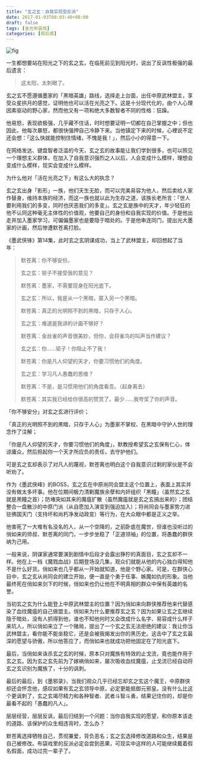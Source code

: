 ```yaml
---
title: "玄之玄：自我实现型反派"
date: 2017-01-03T00:03:40+08:00
draft: false
tags: [金光布袋戏]
categories: [观后感]
---
```


![fig](/玄之玄.jpg)

一生都想要站在阳光之下的玄之玄，在临死前见到阳光时，说出了反讽性极强的最后遗言：

> 这太阳，太刺眼了。



玄之玄不愿遵循墨家的「黑暗英雄」路线，选择走上台面，出任中原武林盟主，享受众星拱月的感觉，证明他也可以活在光亮之下。这是十分现代化的，由个人心理因素驱动的野心家，然而他又有一项和绝大多数智者不同的性格：狂躁。



他易怒，表现欲极强，几乎藏不住话，时时想要证明一切都在自己掌握之中；但也因此，他每次暴怒，都很快强押自己冷静下来。当他镇定下来的时候，心裡说不定还会想：「这么快就能控制住情绪，不愧是我！」，然后小小的得意一下。



在网络发达、键盘智者泛滥的今天，玄之玄的故事能让我们学到很多，也可以照见一个理想主义群体，在加入了自我意识强烈之人以后，人会变成什么模样，理想会变成什么模样，现实会变成什么模样。



为什么他对「活在光亮之下」有这么大的执念？



玄之玄出身「影形」一族，他们天生无脸，而可以完美易容为他人，然后卖给人家作替身，维持本族的经济，而这一族也就以此为生存之道，该族长老所言：「世人要利用我们的多变，同时也厌恶我们的多变」。玄之玄是族中的天才，年少轻狂的他不认同这种毫无主体性的价值观，他要自己的身份和自我实现的价值。于是他出走并加入墨家学习，可偏偏墨家也是要隐于暗处的。于是他串连同门，提出光大墨家的计画，然后惨遭默苍离打脸。



《墨武侠锋》第14集，此时玄之玄阴谋成功，当上了武林盟主，却回想起了当年：

> 默苍离：你不够安份。
>
> 玄之玄：钜子不接受我的意见？
>
> 默苍离：墨家，不需要现身在阳光底下。 
>
> 玄之玄：所以，我是从一个黑暗，匿入另一个黑暗。 
>
> 默苍离：真正的光明照不到的黑暗，只存于人心。 
>
> 玄之玄：难道是我讲的计画不够好？
>
> 默苍离：金丝雀的声音很美妙，但你，会将雀鸟的叫声当作建议？
>
> 玄之玄：你......钜子！你阻止不了我！ 
>
> 默苍离：你是凡人仰望的天才，你要习惯他们的角度。 
>
> 玄之玄：学习凡人愚蠢的思维？ 
>
> 默苍离：不是，是习惯用他们的角度看吾。（起身离去）
>
> 默苍离：其实我已经给你很高的赞赏了。最少……我夸奖了你的声音。



「你不够安分」对玄之玄进行评价；

「真正的光明照不到的黑暗，只存于人心」为墨家不掌权、在黑暗中守护人世的理念作了注解；

「你是凡人仰望的天才，你要习惯他们的角度」，默教授希望玄之玄保有仁心，体谅庸众，然后担起你一个天才所应负的责任，去守护他们。

可是玄之玄却表示了对凡人的蔑视，默苍离也明白这个自我意识过剩的家伙是不会听劝了。



作为《墨武侠峰》的BOSS，玄之玄在中原尚同会盟主这个位置上，表面上其实并没有做太多坏事。他在位期间极力清剿魔族余孽和内奸组织「黑瞳」（虽然玄之玄就是黑瞳之首）；防堵突如其来的魔瘟扩散（虽然魔瘟就是玄之玄搞出来的）；团结整合一盘散沙的中原门派（从自愿加入演变到强迫加入）；将尚同会与墨家势力进驻佛国天门（支持坏和尚朽净发动政变）等行为，在大众眼中都是正义之举。



他害死了一大堆有名没名的人，从一个空降的，之前卧底在魔世，但谁也没听过的俏如来的师叔、默苍离的同门，一步步坐稳了「正道领袖」的位置，将愚蠢的群侠纳为己用。



一般来说，阴谋家通常要演到剧情中后段才会露出狰狞的真面目，玄之玄却不一样。他在上一档《魔戮血战》后期登场没几集，观众们就能从他的内心独白得知他不是什么好货。俏如来也几乎都从一开始就知道，他是个野心家。可是，在群侠心目中，玄之玄从尚同会的建立开始，便一直是个勇于任事、嫉魔如仇的形象。当他最终死在俏如来剑下的时候，俏如来也仍让他在不明真相的群众中保有英雄的名誉。



当初玄之玄为什么能登上中原武林盟主的位置？因为俏如来向群侠推荐他来代替感染了血纹魔瘟的自己做盟主。俏如来为什么要推荐玄之玄？因为如果让玄之玄继续隐于暗处，没有人抓得到他，谁也不知他何时又会改成什么名字、易容成什么样子来坑人，所以俏如来立了一个赌局，提出了一个玄之玄无法拒绝的建议：我让你当武林盟主，看你能不能坐稳它，还是会被我揭发出你的黑历史。这击中了玄之玄最深的愿望与骄傲，所以他答应了，而俏如来也就成功把他固定在了阳光底下。



最后，当俏如来诛杀玄之玄的时候，原本只对魔族有特效的止戈流，竟也能作用于玄之玄。因为玄之玄先前为了嫁祸俏如来，屡次吸收血纹魔瘟，止戈流已经自动将玄之玄识别为魔族了，十分的讽刺。



最后的最后，到《墨邪录》，当我们观众几乎已经忘却玄之玄这个魔王，中原群侠却还会怀念他，感叹如果有玄之玄领导中原，必定更能抵御元邪皇。没有什么比这个更讽刺了，玄之玄竭尽精力和各种智者、武者斗智斗勇，结果记住你的，却是你最看不起的「愚蠢的凡人」。



层层经营，层层反讽，最后归结到一个问题：当你自我实现的愿望，和你原本该走的道路、该保护的众生相违背时，怎么办？



默苍离选择牺牲自己，贯彻兼爱，背负恶名；玄之玄选择修改道路和众生，结果是自己被修改。布袋戏里的反派必定会尝到恶果，可现实中这样的人可能继续戴着假名假面，成功过完一辈子了。



